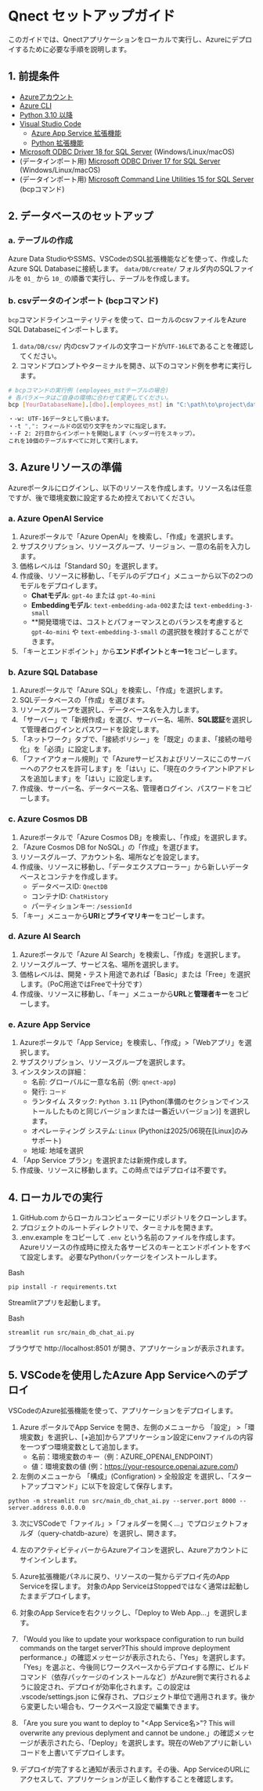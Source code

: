 # Qnect セットアップガイド

このガイドでは、Qnectアプリケーションをローカルで実行し、Azureにデプロイするために必要な手順を説明します。

## 1. 前提条件

- [Azureアカウント](https://azure.microsoft.com/ja-jp/free/)
- [Azure CLI](https://docs.microsoft.com/ja-jp/cli/azure/install-azure-cli)
- [Python 3.10 以降](https://www.python.org/downloads/)
- [Visual Studio Code](https://code.visualstudio.com/)
  - [Azure App Service 拡張機能](https://marketplace.visualstudio.com/items?itemName=ms-azuretools.vscode-azureappservice)
  - [Python 拡張機能](https://marketplace.visualstudio.com/items?itemName=ms-python.python)
- [Microsoft ODBC Driver 18 for SQL Server](https://learn.microsoft.com/ja-jp/sql/connect/odbc/download-odbc-driver-for-sql-server) (Windows/Linux/macOS)
- (データインポート用) [Microsoft ODBC Driver 17 for SQL Server](https://learn.microsoft.com/ja-jp/sql/connect/odbc/download-odbc-driver-for-sql-server?view=sql-server-ver16) (Windows/Linux/macOS)
- (データインポート用) [Microsoft Command Line Utilities 15 for SQL Server](https://learn.microsoft.com/ja-jp/sql/tools/bcp-utility?view=sql-server-ver15&tabs=windows#windows) (bcpコマンド)

## 2. データベースのセットアップ

### a. テーブルの作成

Azure Data StudioやSSMS、VSCodeのSQL拡張機能などを使って、作成したAzure SQL Databaseに接続します。
`data/DB/create/` フォルダ内のSQLファイルを `01_` から `10_` の順番で実行し、テーブルを作成します。

### b. csvデータのインポート (bcpコマンド)

`bcp`コマンドラインユーティリティを使って、ローカルのcsvファイルをAzure SQL Databaseにインポートします。

1.  `data/DB/csv/` 内のcsvファイルの文字コードが`UTF-16LE`であることを確認してください。
2.  コマンドプロンプトやターミナルを開き、以下のコマンド例を参考に実行します。

```bash
# bcpコマンドの実行例 (employees_mstテーブルの場合)
# 各パラメータはご自身の環境に合わせて変更してください。
bcp [YourDatabaseName].[dbo].[employees_mst] in "C:\path\to\project\data\DB\csv\03_employees_mst_Results.csv" -S <your-sql-server-name>.database.windows.net -U <your-sql-admin-username> -P <your-sql-admin-password> -w -t "," -F 2

・-w: UTF-16データとして扱います。
・-t ",": フィールドの区切り文字をカンマに指定します。
・-F 2: 2行目からインポートを開始します（ヘッダー行をスキップ）。
これを10個のテーブルすべてに対して実行します。
```

## 3. Azureリソースの準備

Azureポータルにログインし、以下のリソースを作成します。リソース名は任意ですが、後で環境変数に設定するため控えておいてください。

### a. Azure OpenAI Service

1.  Azureポータルで「Azure OpenAI」を検索し、「作成」を選択します。
2.  サブスクリプション、リソースグループ、リージョン、一意の名前を入力します。
3.  価格レベルは「Standard S0」を選択します。
4.  作成後、リソースに移動し、「モデルのデプロイ」メニューから以下の2つのモデルをデプロイします。
    -   **Chatモデル**: `gpt-4o` または `gpt-4o-mini`
    -   **Embeddingモデル**: `text-embedding-ada-002`または `text-embedding-3-small`
    -   **開発環境では、コストとパフォーマンスとのバランスを考慮すると `gpt-4o-mini` や `text-embedding-3-small` の選択肢を検討することができます。
5.  「キーとエンドポイント」から**エンドポイント**と**キー1**をコピーします。

### b. Azure SQL Database

1.  Azureポータルで「Azure SQL」を検索し、「作成」を選択します。
2.  SQLデータベースの「作成」を選びます。
3.  リソースグループを選択し、データベース名を入力します。
4.  「サーバー」で「新規作成」を選び、サーバー名、場所、**SQL認証**を選択して管理者ログインとパスワードを設定します。
5.  「ネットワーク」タブで、「接続ポリシー」を「既定」のまま、「接続の暗号化」を「必須」に設定します。
6.  「ファイアウォール規則」で「Azureサービスおよびリソースにこのサーバーへのアクセスを許可します」を「はい」に、「現在のクライアントIPアドレスを追加します」を「はい」に設定します。
7.  作成後、サーバー名、データベース名、管理者ログイン、パスワードをコピーします。

### c. Azure Cosmos DB

1.  Azureポータルで「Azure Cosmos DB」を検索し、「作成」を選択します。
2.  「Azure Cosmos DB for NoSQL」の「作成」を選びます。
3.  リソースグループ、アカウント名、場所などを設定します。
4.  作成後、リソースに移動し、「データエクスプローラー」から新しいデータベースとコンテナを作成します。
    -   データベースID: `QnectDB`
    -   コンテナID: `ChatHistory`
    -   パーティションキー: `/sessionId`
5.  「キー」メニューから**URI**と**プライマリキー**をコピーします。

### d. Azure AI Search

1.  Azureポータルで「Azure AI Search」を検索し、「作成」を選択します。
2.  リソースグループ、サービス名、場所を選択します。
3.  価格レベルは、開発・テスト用途であれば「Basic」または「Free」を選択します。（PoC用途ではFreeで十分です）
4.  作成後、リソースに移動し、「キー」メニューから**URL**と**管理者キー**をコピーします。

### e. Azure App Service

1.  Azureポータルで「App Service」を検索し、「作成」>「Webアプリ」を選択します。
2.  サブスクリプション、リソースグループを選択します。
3.  インスタンスの詳細：
    -   名前: グローバルに一意な名前（例: `qnect-app`)
    -   発行: `コード`
    -   ランタイム スタック: `Python 3.11` [Python(準備のセクションでインストールしたものと同じバージョンまたは一番近いバージョン)] を選択します。
    -   オペレーティング システム: `Linux` (Pythonは2025/06現在[Linux]のみサポート)
    -   地域: 地域を選択
4.  「App Service プラン」を選択または新規作成します。
5.  作成後、リソースに移動します。この時点ではデプロイは不要です。


## 4. ローカルでの実行
1. GitHub.com からローカルコンピューターにリポジトリをクローンします。
2. プロジェクトのルートディレクトリで、ターミナルを開きます。
3. .env.example をコピーして `.env` という名前のファイルを作成します。Azureリソースの作成時に控えた各サービスのキーとエンドポイントをすべて設定します。
必要なPythonパッケージをインストールします。

Bash
```
pip install -r requirements.txt
```

Streamlitアプリを起動します。

Bash
```
streamlit run src/main_db_chat_ai.py
```
ブラウザで http://localhost:8501 が開き、アプリケーションが表示されます。

## 5. VSCodeを使用したAzure App Serviceへのデプロイ
VSCodeのAzure拡張機能を使って、アプリケーションをデプロイします。

1. Azure ポータルでApp Service を開き、左側のメニューから 「設定」 >「環境変数」を選択し、[+追加]からアプリケーション設定にenvファイルの内容を一つずつ環境変数として追加します。
    - 名前：環境変数のキー（例：AZURE_OPENAI_ENDPOINT）
    - 値：環境変数の値 (例：https://your-resource.openai.azure.com/)
2. 左側のメニューから 「構成」(Configration) > 全般設定 を選択し、「スタートアップコマンド」に以下を設定して保存します。
```
python -m streamlit run src/main_db_chat_ai.py --server.port 8000 --server.address 0.0.0.0
```

3. 次にVSCodeで「ファイル」>「フォルダーを開く...」でプロジェクトフォルダ（query-chatdb-azure）を選択し、開きます。
4. 左のアクティビティバーからAzureアイコンを選択し、Azureアカウントにサインインします。
5. Azure拡張機能パネルに戻り、リソースの一覧からデプロイ先のApp Serviceを探します。
対象のApp ServiceはStoppedではなく通常は起動したままデプロイします。
6. 対象のApp Serviceを右クリックし、「Deploy to Web App...」を選択します。

7. 「Would you like to update your workspace configuration to run build commands on the target server?This should improve deployment performance.」の確認メッセージが表示されたら、「Yes」を選択します。「Yes」を選ぶと、今後同じワークスペースからデプロイする際に、ビルドコマンド（依存パッケージのインストールなど）がAzure側で実行されるように設定され、デプロイが効率化されます。この設定は .vscode/settings.json に保存され、プロジェクト単位で適用されます。後から変更したい場合も、ワークスペース設定で編集できます。
8. 「Are you sure you want to deploy to "<App Service名>"? This will overwrite any previous deplyment and cannot be undone.」の確認メッセージが表示されたら、「Deploy」を選択します。現在のWebアプリに新しいコードを上書いてデプロイします。
8. デプロイが完了すると通知が表示されます。その後、App ServiceのURLにアクセスして、アプリケーションが正しく動作することを確認します。

